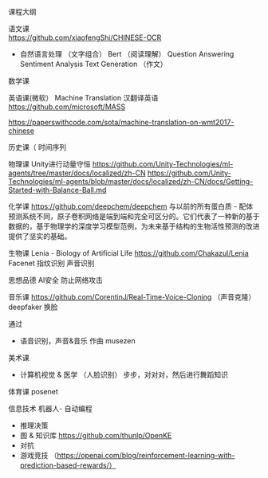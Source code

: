 课程大纲

语文课   
https://github.com/xiaofengShi/CHINESE-OCR
- 自然语言处理 （文字组合）  Bert （阅读理解）
Question Answering
Sentiment Analysis
Text Generation （作文）

数学课


英语课(微软）
Machine Translation
汉翻译英语
https://github.com/microsoft/MASS

https://paperswithcode.com/sota/machine-translation-on-wmt2017-chinese

历史课（
时间序列

物理课
Unity进行动量守恒
https://github.com/Unity-Technologies/ml-agents/tree/master/docs/localized/zh-CN
https://github.com/Unity-Technologies/ml-agents/blob/master/docs/localized/zh-CN/docs/Getting-Started-with-Balance-Ball.md

化学课
https://github.com/deepchem/deepchem 
与以前的所有蛋白质 - 配体预测系统不同，原子卷积网络是端到端和完全可区分的。它们代表了一种新的基于数据的，基于物理学的深度学习模型范例，为未来基于结构的生物活性预测的改进提供了坚实的基础。

生物课
Lenia - Biology of Artificial Life
https://github.com/Chakazul/Lenia
Facenet
指纹识别
声音识别

思想品德
AI安全
防止网络攻击

音乐课
https://github.com/CorentinJ/Real-Time-Voice-Cloning  （声音克隆）
deepfaker 换脸

通过
- 语音识别，声音&音乐
作曲 musezen

美术课
- 计算机视觉 & 医学  （人脸识别） 步步，对对对，然后进行舞蹈知识


体育课
posenet


信息技术
机器人- 自动编程
- 推理决策
- 图 & 知识库 https://github.com/thunlp/OpenKE
- 对抗
- 游戏竞技  （https://openai.com/blog/reinforcement-learning-with-prediction-based-rewards/）



 














